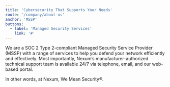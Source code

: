 ```yaml
---
title: 'Cybersecurity That Supports Your Needs'
route: '/company/about-us'
anchor: 'MSSP'
buttons:
  - label: 'Managed Security Services'
    link: '#'
---
```


We are a SOC 2 Type 2-compliant Managed Security Service Provider
(MSSP) with a range of services to help you defend your network
efficiently and effectively. Most importantly, Nexum’s
manufacturer-authorized technical support team is available 24/7 via
telephone, email, and our web-based portal.

In other words, at Nexum, We Mean Security®.
